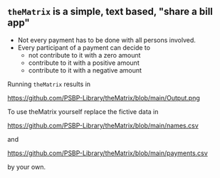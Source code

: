 ## `theMatrix` is a simple, text based, "share a bill app"

- Not every payment has to be done with all persons involved.
- Every participant of a payment can decide to 
  - not contribute to it with a zero amount
  - contribute to it with a positive amount
  - contribute to it with a negative amount


Running `theMatrix` results in

https://github.com/PSBP-Library/theMatrix/blob/main/Output.png

To use theMatrix yourself replace the fictive data in

https://github.com/PSBP-Library/theMatrix/blob/main/names.csv

and

https://github.com/PSBP-Library/theMatrix/blob/main/payments.csv

by your own.
